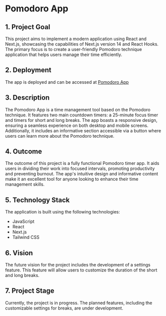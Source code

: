 # Pomodoro App

## 1. Project Goal

This project aims to implement a modern application using React and Next.js, showcasing the capabilities of Next.js version 14 and React Hooks. The primary focus is to create a user-friendly Pomodoro technique application that helps users manage their time efficiently.

## 2. Deployment

The app is deployed and can be accessed at [Pomodoro App](https://pomodoro-countdown-6t1hdbqio-thodoriskall.vercel.app/)

## 3. Description

The Pomodoro App is a time management tool based on the Pomodoro technique. It features two main countdown timers: a 25-minute focus timer and timers for short and long breaks. The app boasts a responsive design, ensuring a seamless experience on both desktop and mobile screens. Additionally, it includes an informative section accessible via a button where users can learn more about the Pomodoro technique.

## 4. Outcome

The outcome of this project is a fully functional Pomodoro timer app. It aids users in dividing their work into focused intervals, promoting productivity and preventing burnout. The app's intuitive design and informative content make it an excellent tool for anyone looking to enhance their time management skills.

## 5. Technology Stack

The application is built using the following technologies:

- JavaScript
- React
- Next.js
- Tailwind CSS

## 6. Vision

The future vision for the project includes the development of a settings feature. This feature will allow users to customize the duration of the short and long breaks.

## 7. Project Stage

Currently, the project is in progress. The planned features, including the customizable settings for breaks, are under development.
